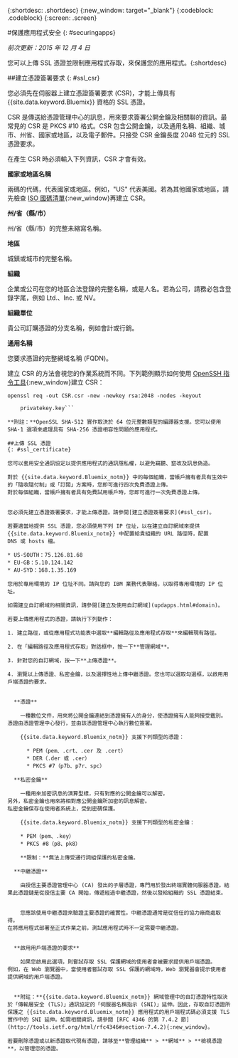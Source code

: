 {:shortdesc: .shortdesc}
{:new_window: target="_blank"}
{:codeblock: .codeblock}
{:screen: .screen}

#保護應用程式安全
{: #securingapps}

*前次更新：2015 年 12 月 4 日*

您可以上傳 SSL 憑證並限制應用程式存取，來保護您的應用程式。{:shortdesc}

##建立憑證簽署要求
{: #ssl_csr}

您必須先在伺服器上建立憑證簽署要求 (CSR)，才能上傳具有 {{site.data.keyword.Bluemix}} 資格的 SSL 憑證。

CSR 是傳送給憑證管理中心的訊息，用來要求簽署公開金鑰及相關聯的資訊。最常見的 CSR 是 PKCS #10 格式。CSR
包含公開金鑰，以及通用名稱、組織、城市、州省、國家或地區，以及電子郵件。只接受 CSR 金鑰長度 2048 位元的 SSL 憑證要求。

在產生 CSR 時必須輸入下列資訊，CSR 才會有效。

**國家或地區名稱**
  
  兩碼的代碼，代表國家或地區。例如，"US" 代表美國。若為其他國家或地區，請先檢查
[ISO 國碼清單](https://www.iso.org/obp/ui/#search){:new_window}再建立 CSR。
  
**州/省（縣/市）**

  州/省（縣/市）的完整未縮寫名稱。

**地區**

  城鎮或城市的完整名稱。
  
**組織**

  企業或公司在您的地區合法登錄的完整名稱，或是人名。若為公司，請務必包含登錄字尾，例如 Ltd.、Inc. 或 NV。
  
**組織單位**

  貴公司訂購憑證的分支名稱，例如會計或行銷。
  
**通用名稱**

  您要求憑證的完整網域名稱 (FQDN)。
  
建立 CSR 的方法會視您的作業系統而不同。下列範例顯示如何使用
[OpenSSH 指令工具](http://www.openssl.org/){:new_window}建立 CSR：

```
openssl req -out CSR.csr -new -newkey rsa:2048 -nodes -keyout

    privatekey.key```

**附註：**OpenSSL SHA-512 實作取決於 64 位元整數類型的編譯器支援。您可以使用
SHA-1 選項來處理具有 SHA-256 憑證相容性問題的應用程式。

##上傳 SSL 憑證
{: #ssl_certificate}

您可以套用安全通訊協定以提供應用程式的通訊隱私權，以避免竊聽、竄改及訊息偽造。

對於 {{site.data.keyword.Bluemix_notm}} 中的每個組織，當帳戶擁有者具有生效中的「隨收隨付制」或「訂閱」方案時，您即可進行四次免費憑證上傳。
對於每個組織，當帳戶擁有者具有免費試用帳戶時，您即可進行一次免費憑證上傳。


您必須先建立憑證簽署要求，才能上傳憑證。請參閱[建立憑證簽署要求](#ssl_csr)。

若要適當地提供 SSL 憑證，您必須使用下列 IP 位址，以在建立自訂網域來提供
{{site.data.keyword.Bluemix_notm}} 中配置給貴組織的 URL 路徑時，配置
DNS 或 hosts 檔。

* US-SOUTH：75.126.81.68
* EU-GB：5.10.124.142
* AU-SYD：168.1.35.169

您用於專用環境的 IP 位址不同。請與您的 IBM 業務代表聯絡，以取得專用環境的 IP 位址。

如需建立自訂網域的相關資訊，請參閱[建立及使用自訂網域](updapps.html#domain)。

若要上傳應用程式的憑證，請執行下列動作：

1. 建立路徑，或從應用程式功能表中選取**編輯路徑及應用程式存取**來編輯現有路徑。

2. 在「編輯路徑及應用程式存取」對話框中，按一下**管理網域**。

3. 針對您的自訂網域，按一下**上傳憑證**。

4. 瀏覽以上傳憑證、私密金鑰，以及選擇性地上傳中繼憑證。您也可以選取勾選框，以啟用用戶端憑證的要求。


  **憑證**
    
    一種數位文件，用來將公開金鑰連結到憑證擁有人的身分，使憑證擁有人能夠接受鑑別。憑證由憑證管理中心發行，並由該憑證管理中心執行數位簽署。
    
    {{site.data.keyword.Bluemix_notm}} 支援下列類型的憑證：
    
      * PEM（pem、.crt、.cer 及 .cert）
	  * DER（.der 或 .cer）
      * PKCS #7（p7b、p7r、spc）
	  
  **私密金鑰**
  
    一種用來加密訊息的演算型樣，只有對應的公開金鑰可以解密。
另外，私密金鑰也用來將相對應公開金鑰所加密的訊息解密。
私密金鑰保存在使用者系統上，受到密碼保護。
    
    {{site.data.keyword.Bluemix_notm}} 支援下列類型的私密金鑰：
    
    * PEM（pem、.key）
    * PKCS #8（p8、pk8）
    
    **限制：**無法上傳受通行詞組保護的私密金鑰。
    
  **中繼憑證**
  
    由授信主要憑證管理中心 (CA) 發出的子層憑證，專門用於發出終端實體伺服器憑證。結果此憑證鏈是從授信主要 CA 開始，傳遞經過中繼憑證，然後以發給組織的 SSL 憑證結束。

    
    您應該使用中繼憑證來驗證主要憑證的確實性。中繼憑證通常是從信任的協力廠商處取得。
在將應用程式部署至正式作業之前，測試應用程式時不一定需要中繼憑證。

  
  **啟用用戶端憑證的要求**
  
    如果您啟用此選項，則嘗試存取 SSL 保護網域的使用者會被要求提供用戶端憑證。
例如，在 Web 瀏覽器中，當使用者嘗試存取 SSL 保護的網域時，Web 瀏覽器會提示使用者提供網域的用戶端憑證。

  
  **附註：**{{site.data.keyword.Bluemix_notm}} 網域管理中的自訂憑證特性取決於「傳輸層安全 (TLS)」通訊協定的「伺服器名稱指示 (SNI)」延伸。因此，存取自訂憑證所保護之 {{site.data.keyword.Bluemix_notm}} 應用程式的用戶端程式碼必須支援 TLS 實作中的 SNI 延伸。如需相關資訊，請參閱 [RFC 4346 的第 7.4.2 節](http://tools.ietf.org/html/rfc4346#section-7.4.2){:new_window}。

若要刪除憑證或以新憑證取代現有憑證，請移至**管理組織** > **網域** > **檢視憑證**，以管理您的憑證。
